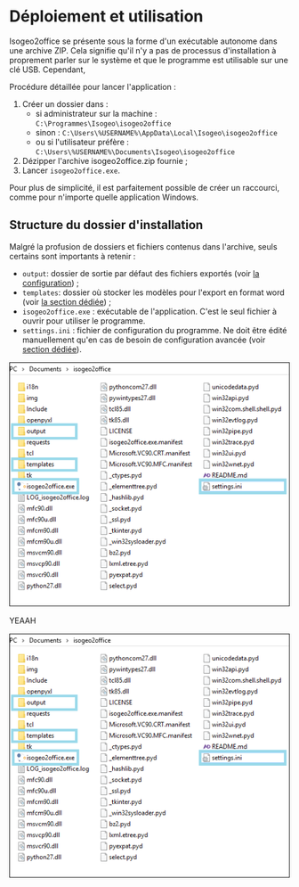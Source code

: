 # Déploiement et utilisation

Isogeo2office se présente sous la forme d'un exécutable autonome dans une archive ZIP. Cela signifie qu'il n'y a pas de processus d'installation à proprement parler sur le système et que le programme est utilisable sur une clé USB. Cependant,

Procédure détaillée pour lancer l'application :

1. Créer un dossier dans :
   * si administrateur sur la machine : `C:\Programmes\Isogeo\isogeo2office`
   * sinon : `C:\Users\%USERNAME%\AppData\Local\Isogeo\isogeo2office`
   * ou si l'utilisateur préfère : `C:\Users\%USERNAME%\Documents\Isogeo\isogeo2office`
2. Dézipper l'archive isogeo2office.zip fournie ;
3. Lancer `isogeo2office.exe`.

Pour plus de simplicité, il est parfaitement possible de créer un raccourci, comme pour n'importe quelle application Windows.

## Structure du dossier d'installation

Malgré la profusion de dossiers et fichiers contenus dans l'archive, seuls certains sont importants à retenir :

* `output`: dossier de sortie par défaut des fichiers exportés \(voir [la configuration](/configuration/configuration/configui.md)\) ;
* `templates`: dossier où stocker les modèles pour l'export en format word \(voir [la section dédiée](/exporter/export-word/modele-dexport.md)\) ;
* `isogeo2office.exe` : exécutable de l'application. C'est le seul fichier à ouvrir pour utiliser le programme.
* `settings.ini` : fichier de configuration du programme. Ne doit être édité manuellement qu'en cas de besoin de configuration avancée \(voir [section dédiée](/configuration/configuration/configadvanced.md)\).

![](/fr/assets/isogeo2office_install_dir.png)



YEAAH



![](/assets/isogeo2office_install_dir.png)



